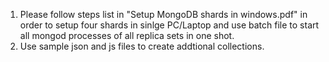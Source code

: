 1. Please follow steps list in "Setup MongoDB shards in windows.pdf" in order to setup four shards in sinlge PC/Laptop
   and use batch file to start all mongod processes of all replica sets in one shot.
2. Use sample json and js files to create addtional collections.

